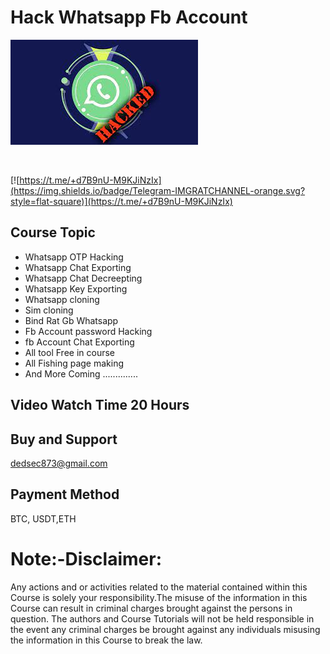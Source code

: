 
# Hack Whatsapp Fb Account
![Logo](1.jpg)

</br>

[![https://t.me/+d7B9nU-M9KJiNzIx](https://img.shields.io/badge/Telegram-IMGRATCHANNEL-orange.svg?style=flat-square)](https://t.me/+d7B9nU-M9KJiNzIx)


## Course Topic
- Whatsapp OTP Hacking
- Whatsapp Chat Exporting
- Whatsapp Chat Decreepting
- Whatsapp Key Exporting
- Whatsapp cloning
- Sim cloning
- Bind Rat Gb Whatsapp
- Fb Account password Hacking
- fb Account Chat Exporting
- All tool Free in course
- All Fishing page making
- And More Coming ..............


## Video Watch Time 20 Hours
## Buy and Support
dedsec873@gmail.com
## Payment Method
BTC, USDT,ETH


# Note:-Disclaimer:
Any actions and or activities related to the material contained within this Course is solely your responsibility.The misuse of the information in this Course can result in criminal charges brought against the persons in question. The authors and Course Tutorials will not be held responsible in the event any criminal charges be brought against any individuals misusing the information in this Course to break the law.
